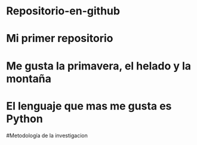 # Repositorio-en-github

# Mi primer repositorio

# Me gusta la primavera, el helado y la montaña

# El lenguaje que mas me gusta es Python

#Metodología de la investigacion

